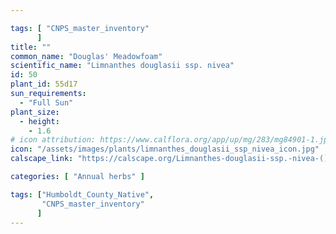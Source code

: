 ```yaml
---

tags: [ "CNPS_master_inventory"
      ]
title: ""
common_name: "Douglas' Meadowfoam"
scientific_name: "Limnanthes douglasii ssp. nivea"
id: 50
plant_id: 55d17
sun_requirements:
  - "Full Sun"
plant_size:
  - height: 
    - 1.6
# icon attribution: https://www.calflora.org/app/up/mg/283/mg84901-1.jpg 
icon: "/assets/images/plants/limnanthes_douglasii_ssp_nivea_icon.jpg" 
calscape_link: "https://calscape.org/Limnanthes-douglasii-ssp.-nivea-()"

categories: [ "Annual herbs" ]

tags: ["Humboldt_County_Native",
       "CNPS_master_inventory"
      ]
---
```


